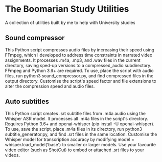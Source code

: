 # The Boomarian Study Utilities
A collection of utilities built by me to help with University studies


## Sound compressor

This Python script compresses audio files by increasing their speed using FFmpeg, which I developed to address time constraints in narrated video assignments. It processes .m4a, .mp3, and .wav files in the current directory, saving sped-up versions to a compressed_audio subdirectory. FFmpeg and Python 3.6+ are required. To use, place the script with audio files, run python3 sound_compressor.py, and find compressed files in the output directory. Customise the script's speed factor and file extensions to alter the compression speed and audio files. 

## Auto subtitles

This Python script creates .srt subtitle files from .m4a audio using the Whisper ASR model. It processes all .m4a files in the script's directory. Requires Python 3.6+ and openai-whisper (pip install -U openai-whisper). To use, save the script, place .m4a files in its directory, run python3 subtitle_generator.py, and find .srt files in the same location. Customise the Whisper model for transcription accuracy by modifying model = whisper.load_model('base') to smaller or larger models. Use your favourite video editor (such as ShotCut) to embed or attached .srt files to your videos.


